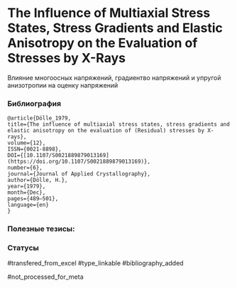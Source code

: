 # The Influence of Multiaxial Stress States, Stress Gradients and Elastic Anisotropy on the Evaluation of Stresses by X-Rays

Влияние многоосных напряжений, градиентво напряжений и упругой анизотропии на оценку напряжений 

### Библиография
```
@article{Dölle_1979,
title={The influence of multiaxial stress states, stress gradients and elastic anisotropy on the evaluation of (Residual) stresses by X-rays},
volume={12},
ISSN={0021-8898},
DOI={[10.1107/S0021889879013169](https://doi.org/10.1107/S0021889879013169)},
number={6},
journal={Journal of Applied Crystallography},
author={Dölle, H.},
year={1979},
month={Dec},
pages={489–501},
language={en}
}
```

### Полезные тезисы:

### Статусы
#transfered_from_excel 
#type_linkable 
#bibliography_added

#not_processed_for_meta
